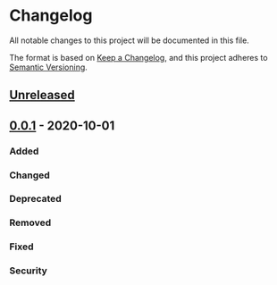 # Changelog

All notable changes to this project will be documented in this file.

The format is based on [Keep a Changelog](https://keepachangelog.com/en/1.0.0/),
and this project adheres to [Semantic Versioning](https://semver.org/spec/v2.0.0.html).

## [Unreleased]

## [0.0.1] - 2020-10-01
### Added
### Changed
### Deprecated
### Removed
### Fixed
### Security

[Unreleased]: https://github.com/bulla/elm-select-link/compare/v0.0.2...HEAD
[0.0.2]: https://github.com/bulla/elm-select-link/compare/v0.0.1...v0.0.2
[0.0.1]: https://github.com/bulla/elm-select-link/releases/tag/v0.0.1
